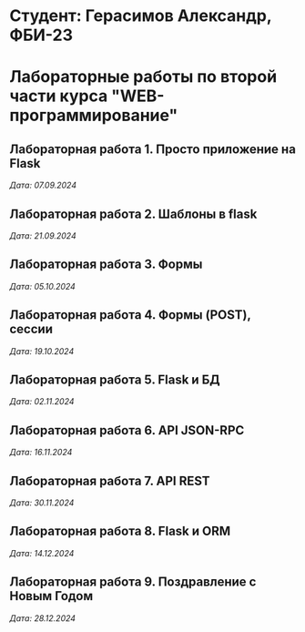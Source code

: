 # Студент: Герасимов Александр, ФБИ-23

# Лабораторные работы по второй части курса "WEB-программирование"

## Лабораторная работа 1. Просто приложение на Flask

*Дата: 07.09.2024*


## Лабораторная работа 2. Шаблоны в flask

*Дата: 21.09.2024*


## Лабораторная работа 3. Формы

*Дата: 05.10.2024*


## Лабораторная работа 4. Формы (POST), сессии

*Дата: 19.10.2024*


## Лабораторная работа 5. Flask и БД

*Дата: 02.11.2024*


## Лабораторная работа 6. API JSON-RPC
*Дата: 16.11.2024*


## Лабораторная работа 7. API REST
*Дата: 30.11.2024*


## Лабораторная работа 8. Flask и ORM
*Дата: 14.12.2024*


## Лабораторная работа 9. Поздравление с Новым Годом
*Дата: 28.12.2024*